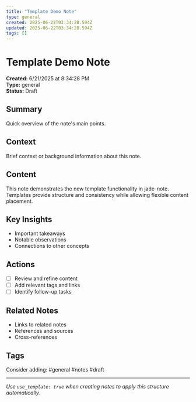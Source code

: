 ```yaml
---
title: "Template Demo Note"
type: general
created: 2025-06-22T03:34:28.594Z
updated: 2025-06-22T03:34:28.594Z
tags: []
---
```


# Template Demo Note

**Created:** 6/21/2025 at 8:34:28 PM  
**Type:** general  
**Status:** Draft

## Summary
Quick overview of the note's main points.

## Context
Brief context or background information about this note.

## Content
This note demonstrates the new template functionality in jade-note. Templates provide structure and consistency while allowing flexible content placement.

## Key Insights
- Important takeaways
- Notable observations
- Connections to other concepts

## Actions
- [ ] Review and refine content
- [ ] Add relevant tags and links
- [ ] Identify follow-up tasks

## Related Notes
- Links to related notes
- References and sources
- Cross-references

## Tags
Consider adding: #general #notes #draft

---
*Use `use_template: true` when creating notes to apply this structure automatically.*